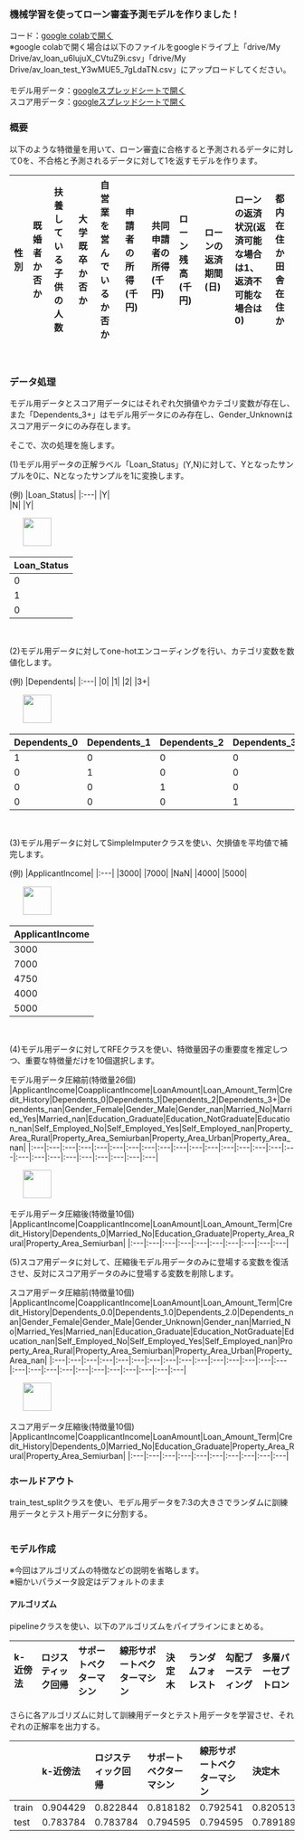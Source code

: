 ### 機械学習を使ってローン審査予測モデルを作りました！

コード：[google colabで開く](https://colab.research.google.com/drive/1Gg65BXKWWumWzWrbMYexzbhufZLMg8Sm?usp=sharing)<br>
※google colabで開く場合は以下のファイルをgoogleドライブ上「drive/My Drive/av_loan_u6lujuX_CVtuZ9i.csv」「drive/My Drive/av_loan_test_Y3wMUE5_7gLdaTN.csv」にアップロードしてください。
<br>
<br>
モデル用データ：[googleスプレッドシートで開く](https://drive.google.com/file/d/1kz4IezeMC423Me_HS0vvKkB0iBGLmDaC/view?usp=sharing)<br>
スコア用データ：[googleスプレッドシートで開く](https://drive.google.com/file/d/1MaplBuB9FjPrG55HAtY57soa_YPAju5x/view?usp=sharing)<br>


### 概要

以下のような特徴量を用いて、ローン審査に合格すると予測されるデータに対して0を、不合格と予測されるデータに対して1を返すモデルを作ります。

|性別|既婚者か否か|扶養している子供の人数|大学既卒か否か|自営業を営んでいるか否か|申請者の所得(千円)|共同申請者の所得(千円)|ローン残高(千円)|ローンの返済期間(日)|ローンの返済状況(返済可能な場合は1、返済不可能な場合は0)|都内在住か田舎在住か|
|:---|:---|:---|:---|:---|:---|:---|:---|:---|:---|:---|
<br>

### データ処理

モデル用データとスコア用データにはそれぞれ欠損値やカテゴリ変数が存在し、また「Dependents_3+」はモデル用データにのみ存在し、Gender_Unknownはスコア用データにのみ存在します。<br>

そこで、次の処理を施します。<br>

(1)モデル用データの正解ラベル「Loan_Status」(Y,N)に対して、Yとなったサンプルを0に、Nとなったサンプルを1に変換します。<br>

(例)
|Loan_Status|
|:---|
|Y|   
|N|
|Y|

&nbsp; &nbsp; &nbsp; <img src="https://uploda2.ysklog.net/135c254819b82f68a3113a21fcd44f09.jpg" width="50">

|Loan_Status|
|:---|
|0|   
|1|
|0|

<br>

(2)モデル用データに対してone-hotエンコーディングを行い、カテゴリ変数を数値化します。<br>

(例)
|Dependents|
|:---|
|0|
|1|
|2|
|3+|

&nbsp; &nbsp; &nbsp; <img src="https://uploda2.ysklog.net/135c254819b82f68a3113a21fcd44f09.jpg" width="50">

|Dependents_0|Dependents_1|Dependents_2|Dependents_3+|
|:---|:---|:---|:---|
|1|0|0|0|
|0|1|0|0|
|0|0|1|0|
|0|0|0|1|

<br>

(3)モデル用データに対してSimpleImputerクラスを使い、欠損値を平均値で補完します。<br>

(例)
|ApplicantIncome|
|:---|
|3000|
|7000|
|NaN|
|4000|
|5000|

&nbsp; &nbsp; &nbsp; <img src="https://uploda2.ysklog.net/135c254819b82f68a3113a21fcd44f09.jpg" width="50">

|ApplicantIncome|
|:---|
|3000|
|7000|
|4750|
|4000|
|5000|

<br>

(4)モデル用データに対してRFEクラスを使い、特徴量因子の重要度を推定しつつ、重要な特徴量だけを10個選択します。<br>

モデル用データ圧縮前(特徴量26個)
|ApplicantIncome|CoapplicantIncome|LoanAmount|Loan_Amount_Term|Credit_History|Dependents_0|Dependents_1|Dependents_2|Dependents_3+|Dependents_nan|Gender_Female|Gender_Male|Gender_nan|Married_No|Married_Yes|Married_nan|Education_Graduate|Education_NotGraduate|Education_nan|Self_Employed_No|Self_Employed_Yes|Self_Employed_nan|Property_Area_Rural|Property_Area_Semiurban|Property_Area_Urban|Property_Area_nan|
|:---|:---|:---|:---|:---|:---|:---|:---|:---|:---|:---|:---|:---|:---|:---|:---|:---|:---|:---|:---|:---|:---|:---|:---|:---|:---|

&nbsp; &nbsp; &nbsp; <img src="https://uploda2.ysklog.net/135c254819b82f68a3113a21fcd44f09.jpg" width="50">

モデル用データ圧縮後(特徴量10個)
|ApplicantIncome|CoapplicantIncome|LoanAmount|Loan_Amount_Term|Credit_History|Dependents_0|Married_No|Education_Graduate|Property_Area_Rural|Property_Area_Semiurban|
|:---|:---|:---|:---|:---|:---|:---|:---|:---|:---|

(5)スコア用データに対して、圧縮後モデル用データのみに登場する変数を復活させ、反対にスコア用データのみに登場する変数を削除します。<br>

スコア用データ圧縮前(特徴量10個)
|ApplicantIncome|CoapplicantIncome|LoanAmount|Loan_Amount_Term|Credit_History|Dependents_0.0|Dependents_1.0|Dependents_2.0|Dependents_nan|Gender_Female|Gender_Male|Gender_Unknown|Gender_nan|Married_No|Married_Yes|Married_nan|Education_Graduate|Education_NotGraduate|Education_nan|Self_Employed_No|Self_Employed_Yes|Self_Employed_nan|Property_Area_Rural|Property_Area_Semiurban|Property_Area_Urban|Property_Area_nan|
|:---|:---|:---|:---|:---|:---|:---|:---|:---|:---|:---|:---|:---|:---|:---|:---|:---|:---|:---|:---|:---|:---|:---|:---|:---|:---|

&nbsp; &nbsp; &nbsp; <img src="https://uploda2.ysklog.net/135c254819b82f68a3113a21fcd44f09.jpg" width="50">

スコア用データ圧縮後(特徴量10個)
|ApplicantIncome|CoapplicantIncome|LoanAmount|Loan_Amount_Term|Credit_History|Dependents_0|Married_No|Education_Graduate|Property_Area_Rural|Property_Area_Semiurban|
|:---|:---|:---|:---|:---|:---|:---|:---|:---|:---|
<br>

### ホールドアウト

train_test_splitクラスを使い、モデル用データを7:3の大きさでランダムに訓練用データとテスト用データに分割する。<br>
<br>

### モデル作成

※今回はアルゴリズムの特徴などの説明を省略します。<br>
※細かいパラメータ設定はデフォルトのまま<br>

#### アルゴリズム

pipelineクラスを使い、以下のアルゴリズムをパイプラインにまとめる。<br>

|k-近傍法|ロジスティック回帰|サポートベクターマシン|線形サポートベクターマシン|決定木|ランダムフォレスト|勾配ブースティング|多層パーセプトロン|
|:---|:---|:---|:---|:---|:---|:---|:---|

さらに各アルゴリズムに対して訓練用データとテスト用データを学習させ、それぞれの正解率を出力する。<br>

||k-近傍法|ロジスティック回帰|サポートベクターマシン|線形サポートベクターマシン|決定木|ランダムフォレスト|勾配ブースティング|多層パーセプトロン|
|:---|:---|:---|:---|:---|:---|:---|:---|:---|
|train|0.904429|0.822844|0.818182|0.792541|0.820513|1.000000|0.841492|1.000000|
|test|0.783784|0.783784|0.794595|0.794595|0.789189|0.783784|0.762162|0.718919|
